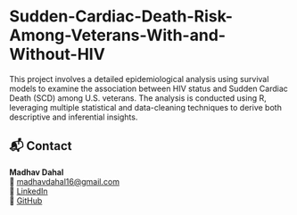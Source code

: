# Sudden-Cardiac-Death-Risk-Among-Veterans-With-and-Without-HIV
This project involves a detailed epidemiological analysis using survival models to examine the association between HIV status and Sudden Cardiac Death (SCD) among U.S. veterans. The analysis is conducted using R, leveraging multiple statistical and data-cleaning techniques to derive both descriptive and inferential insights.

## 📬 Contact

**Madhav Dahal**  
📧 madhavdahal16@gmail.com  
🔗 [LinkedIn](https://www.linkedin.com/in/madhav-dahal-ms-9a1147b0)  
🔗 [GitHub](https://github.com/Madhav4487)
